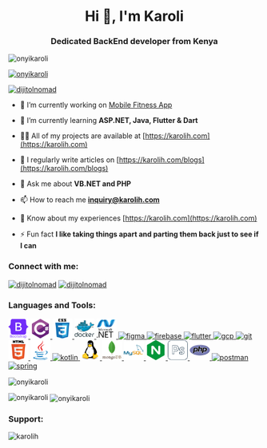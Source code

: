 <h1 align="center">Hi 👋, I'm Karoli</h1>
<h3 align="center">Dedicated BackEnd developer from Kenya</h3>

<p align="left"> <img src="https://komarev.com/ghpvc/?username=onyikaroli&label=Profile%20views&color=0e75b6&style=flat" alt="onyikaroli" /> </p>

<p align="left"> <a href="https://github.com/ryo-ma/github-profile-trophy"><img src="https://github-profile-trophy.vercel.app/?username=onyikaroli" alt="onyikaroli" /></a> </p>

<p align="left"> <a href="https://twitter.com/dijitolnomad" target="blank"><img src="https://img.shields.io/twitter/follow/dijitolnomad?logo=twitter&style=for-the-badge" alt="dijitolnomad" /></a> </p>

- 🔭 I’m currently working on [Mobile Fitness App](karolih.com)

- 🌱 I’m currently learning **ASP.NET, Java, Flutter & Dart**

- 👨‍💻 All of my projects are available at [https://karolih.com](https://karolih.com)

- 📝 I regularly write articles on [https://karolih.com/blogs](https://karolih.com/blogs)

- 💬 Ask me about **VB.NET and PHP**

- 📫 How to reach me **inquiry@karolih.com**

- 📄 Know about my experiences [https://karolih.com](https://karolih.com)

- ⚡ Fun fact **I like taking things apart and parting them back just to see if I can**

<h3 align="left">Connect with me:</h3>
<p align="left">
<a href="https://twitter.com/dijitolnomad" target="blank"><img align="center" src="https://raw.githubusercontent.com/rahuldkjain/github-profile-readme-generator/master/src/images/icons/Social/twitter.svg" alt="dijitolnomad" height="30" width="40" /></a>
<a href="https://instagram.com/dijitolnomad" target="blank"><img align="center" src="https://raw.githubusercontent.com/rahuldkjain/github-profile-readme-generator/master/src/images/icons/Social/instagram.svg" alt="dijitolnomad" height="30" width="40" /></a>
</p>

<h3 align="left">Languages and Tools:</h3>
<p align="left"> <a href="https://getbootstrap.com" target="_blank" rel="noreferrer"> <img src="https://raw.githubusercontent.com/devicons/devicon/master/icons/bootstrap/bootstrap-plain-wordmark.svg" alt="bootstrap" width="40" height="40"/> </a> <a href="https://www.w3schools.com/cs/" target="_blank" rel="noreferrer"> <img src="https://raw.githubusercontent.com/devicons/devicon/master/icons/csharp/csharp-original.svg" alt="csharp" width="40" height="40"/> </a> <a href="https://www.w3schools.com/css/" target="_blank" rel="noreferrer"> <img src="https://raw.githubusercontent.com/devicons/devicon/master/icons/css3/css3-original-wordmark.svg" alt="css3" width="40" height="40"/> </a> <a href="https://www.docker.com/" target="_blank" rel="noreferrer"> <img src="https://raw.githubusercontent.com/devicons/devicon/master/icons/docker/docker-original-wordmark.svg" alt="docker" width="40" height="40"/> </a> <a href="https://dotnet.microsoft.com/" target="_blank" rel="noreferrer"> <img src="https://raw.githubusercontent.com/devicons/devicon/master/icons/dot-net/dot-net-original-wordmark.svg" alt="dotnet" width="40" height="40"/> </a> <a href="https://www.figma.com/" target="_blank" rel="noreferrer"> <img src="https://www.vectorlogo.zone/logos/figma/figma-icon.svg" alt="figma" width="40" height="40"/> </a> <a href="https://firebase.google.com/" target="_blank" rel="noreferrer"> <img src="https://www.vectorlogo.zone/logos/firebase/firebase-icon.svg" alt="firebase" width="40" height="40"/> </a> <a href="https://flutter.dev" target="_blank" rel="noreferrer"> <img src="https://www.vectorlogo.zone/logos/flutterio/flutterio-icon.svg" alt="flutter" width="40" height="40"/> </a> <a href="https://cloud.google.com" target="_blank" rel="noreferrer"> <img src="https://www.vectorlogo.zone/logos/google_cloud/google_cloud-icon.svg" alt="gcp" width="40" height="40"/> </a> <a href="https://git-scm.com/" target="_blank" rel="noreferrer"> <img src="https://www.vectorlogo.zone/logos/git-scm/git-scm-icon.svg" alt="git" width="40" height="40"/> </a> <a href="https://www.w3.org/html/" target="_blank" rel="noreferrer"> <img src="https://raw.githubusercontent.com/devicons/devicon/master/icons/html5/html5-original-wordmark.svg" alt="html5" width="40" height="40"/> </a> <a href="https://www.java.com" target="_blank" rel="noreferrer"> <img src="https://raw.githubusercontent.com/devicons/devicon/master/icons/java/java-original.svg" alt="java" width="40" height="40"/> </a> <a href="https://kotlinlang.org" target="_blank" rel="noreferrer"> <img src="https://www.vectorlogo.zone/logos/kotlinlang/kotlinlang-icon.svg" alt="kotlin" width="40" height="40"/> </a> <a href="https://www.linux.org/" target="_blank" rel="noreferrer"> <img src="https://raw.githubusercontent.com/devicons/devicon/master/icons/linux/linux-original.svg" alt="linux" width="40" height="40"/> </a> <a href="https://www.mongodb.com/" target="_blank" rel="noreferrer"> <img src="https://raw.githubusercontent.com/devicons/devicon/master/icons/mongodb/mongodb-original-wordmark.svg" alt="mongodb" width="40" height="40"/> </a> <a href="https://www.mysql.com/" target="_blank" rel="noreferrer"> <img src="https://raw.githubusercontent.com/devicons/devicon/master/icons/mysql/mysql-original-wordmark.svg" alt="mysql" width="40" height="40"/> </a> <a href="https://www.nginx.com" target="_blank" rel="noreferrer"> <img src="https://raw.githubusercontent.com/devicons/devicon/master/icons/nginx/nginx-original.svg" alt="nginx" width="40" height="40"/> </a> <a href="https://www.photoshop.com/en" target="_blank" rel="noreferrer"> <img src="https://raw.githubusercontent.com/devicons/devicon/master/icons/photoshop/photoshop-line.svg" alt="photoshop" width="40" height="40"/> </a> <a href="https://www.php.net" target="_blank" rel="noreferrer"> <img src="https://raw.githubusercontent.com/devicons/devicon/master/icons/php/php-original.svg" alt="php" width="40" height="40"/> </a> <a href="https://postman.com" target="_blank" rel="noreferrer"> <img src="https://www.vectorlogo.zone/logos/getpostman/getpostman-icon.svg" alt="postman" width="40" height="40"/> </a> <a href="https://spring.io/" target="_blank" rel="noreferrer"> <img src="https://www.vectorlogo.zone/logos/springio/springio-icon.svg" alt="spring" width="40" height="40"/> </a> </p>

<p><img align="center" src="https://github-readme-streak-stats.herokuapp.com/?user=onyikaroli&" alt="onyikaroli" /></p>

<p><img align="left" src="https://github-readme-stats.vercel.app/api/top-langs?username=onyikaroli&show_icons=true&locale=en&layout=compact" alt="onyikaroli" /></p>

<p>&nbsp;<img align="center" src="https://github-readme-stats.vercel.app/api?username=onyikaroli&show_icons=true&locale=en" alt="onyikaroli" /></p>

<h3 align="left">Support:</h3>
<p><a href="https://www.buymeacoffee.com/karolih"> <img align="left" src="https://cdn.buymeacoffee.com/buttons/v2/default-yellow.png" height="50" width="210" alt="karolih" /></a></p><br><br>
